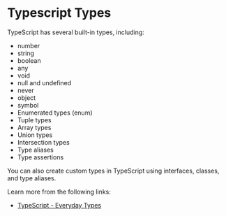# Typescript Types

TypeScript has several built-in types, including:

- number
- string
- boolean
- any
- void
- null and undefined
- never
- object
- symbol
- Enumerated types (enum)
- Tuple types
- Array types
- Union types
- Intersection types
- Type aliases
- Type assertions

You can also create custom types in TypeScript using interfaces, classes, and type aliases.

Learn more from the following links:

- [TypeScript - Everyday Types](https://www.typescriptlang.org/docs/handbook/2/everyday-types.html)
